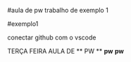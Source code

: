 #aula de pw 
trabalho de exemplo 1 

#exemplo1 

conectar github com o vscode 

TERÇA FEIRA AULA DE ** PW ** **pw**
**pw**              